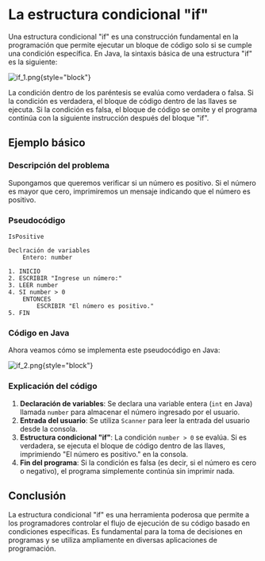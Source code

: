 # La estructura condicional "if"

Una estructura condicional "if" es una construcción fundamental en la programación que permite ejecutar un bloque de
código solo si se cumple una condición específica. En Java, la sintaxis básica de una estructura "if" es la siguiente:

![if_1.png](if_1.png){style="block"}

La condición dentro de los paréntesis se evalúa como verdadera o falsa. Si la condición es verdadera, el bloque de
código dentro de las llaves se ejecuta. Si la condición es falsa, el bloque de código se omite y el programa continúa
con la siguiente instrucción después del bloque "if".

## Ejemplo básico

### Descripción del problema

Supongamos que queremos verificar si un número es positivo. Si el número es mayor que cero, imprimiremos un mensaje
indicando que el número es positivo.

### Pseudocódigo

```
IsPositive

Declración de variables
    Entero: number

1. INICIO
2. ESCRIBIR "Ingrese un número:"
3. LEER number
4. SI number > 0
    ENTONCES
        ESCRIBIR "El número es positivo."
5. FIN
```

### Código en Java

Ahora veamos cómo se implementa este pseudocódigo en Java:

![if_2.png](if_2.png){style="block"}

### Explicación del código

1. **Declaración de variables**: Se declara una variable entera (`int` en Java) llamada `number` para almacenar el
   número ingresado por el usuario.
2. **Entrada del usuario**: Se utiliza `Scanner` para leer la entrada del usuario desde la consola.
3. **Estructura condicional "if"**: La condición `number > 0` se evalúa. Si es verdadera, se ejecuta el bloque de código
   dentro de las llaves, imprimiendo "El número es positivo." en la consola.
4. **Fin del programa**: Si la condición es falsa (es decir, si el número es cero o negativo), el programa simplemente
   continúa sin imprimir nada.

## Conclusión

La estructura condicional "if" es una herramienta poderosa que permite a los programadores controlar el flujo de
ejecución de su código basado en condiciones específicas. Es fundamental para la toma de decisiones en programas y se
utiliza ampliamente en diversas aplicaciones de programación.